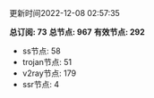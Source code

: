 更新时间2022-12-08 02:57:35

**总订阅: 73**
**总节点: 967**
**有效节点: 292**
- ss节点: 58
- trojan节点: 51
- v2ray节点: 179
- ssr节点: 4
